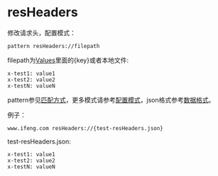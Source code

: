 # resHeaders

修改请求头，配置模式：

	pattern resHeaders://filepath
	
filepath为[Values](http://local.whistlejs.com/#values)里面的{key}或者本地文件:

	x-test1: value1 
	x-test2: value2
	x-testN: valueN

pattern参见[匹配方式](../pattern.html)，更多模式请参考[配置模式](../mode.html)，json格式参考[数据格式](../data.html)。

例子：

	www.ifeng.com resHeaders://{test-resHeaders.json}
	

test-resHeaders.json:

	x-test1: value1 
	x-test2: value2
	x-testN: valueN
